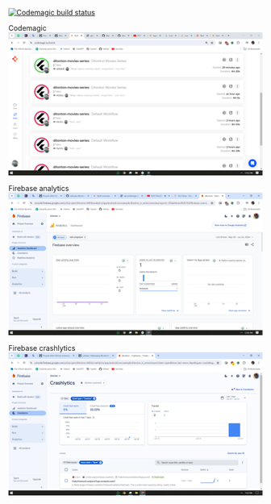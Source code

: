 [![Codemagic build status](https://api.codemagic.io/apps/667c2545060523a86b93ba70/667c4869ab3d26053ea9ab3c/status_badge.svg)](https://codemagic.io/app/667c2545060523a86b93ba70/667c4869ab3d26053ea9ab3c/latest_build)

Codemagic
![img.png](assets/img.png)

Firebase analytics
![img.png](assets/img-analytics.png)

Firebase crashlytics
![img.png](assets/img-crashlytics.png)
